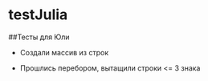 # testJulia

##Тесты для Юли

- Создали массив из строк

- Прошлись перебором, вытащили строки <= 3 знака

